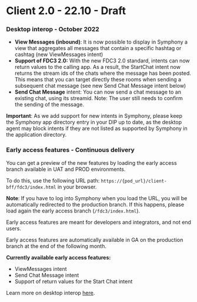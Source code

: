 # Client 2.0 - 22.10 - Draft

### Desktop interop - October 2022

* **View Messages (inbound)**: It is now possible to display in Symphony a view that aggregates all messages that contain a specific hashtag or cashtag (new ViewMessages intent)
* **Support of FDC3 2.0:** With the new FDC3 2.0 standard, intents can now return values to the calling app. As a result, the StartChat intent now returns the stream ids of the chats where the message has been posted. This means that you can target directly these rooms when sending a subsequent chat message (see new Send Chat Message intent below)
* **Send Chat Message** intent: You can now send a chat message to an existing chat, using its streamid. Note: The user still needs to confirm the sending of the message.

**Important**: As we add support for new intents in Symphony, please keep the Symphony app directory entry in your DIP up to date, as the desktop agent may block intents if they are not listed as supported by Symphony in the application directory.

### Early access features - Continuous delivery

You can get a preview of the new features by loading the early access branch available in UAT and PROD environments.

To do this, use the following URL path: `https://{pod_url}/client-bff/fdc3/index.html` in your browser.

**Note**: If you have to log into Symphony when you load the URL, you will be automatically redirected to the production branch. If this happens, please load again the early access branch (`/fdc3/index.html`).&#x20;

Early access features are meant for developers and integrators, and not end users.

Early access features are automatically available in GA on the production branch at the end of the following month.

**Currently available early access features:**

* ViewMessages intent
* Send Chat Message intent
* Support of return values for the Start Chat intent

Learn more on desktop interop [here](../../../embedded-modules/desktop-interoperability/).

###
